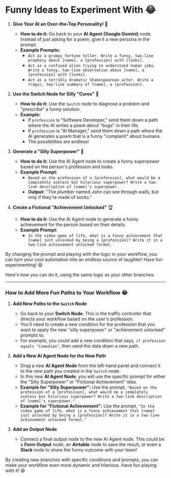 # **Funny Ideas to Experiment With** 😂

1.  **Give Your AI an Over-the-Top Personality!** 🥸

    - **How to do it:** Go back to your **AI Agent (Google Gemini)** node. Instead of just asking for a poem, give it a new persona in the prompt.
    - **Example Prompts:**
      - `Act as a grumpy fortune teller. Write a funny, two-line prophecy about [name], a [profession] with [looks].`
      - `Act as a confused alien trying to understand human jobs. Write a funny, two-line observation about [name], a [profession] with [looks].`
      - `Act as a terribly dramatic Shakespearean actor. Write a tragic, two-line summary of [name], a [profession].`

2.  **Use the Switch Node for Silly "Cures"** 🤪

    - **How to do it:** Use the `Switch` node to diagnose a problem and "prescribe" a funny solution.
    - **Example:**
      - If `profession` is "Software Developer," send them down a path where the AI writes a poem about "bugs" in their life.
      - If `profession` is "AI Manager," send them down a path where the AI generates a poem that is a funny "complaint" about humans.
      - The possibilities are endless!

3.  **Generate a "Silly Superpower"** 🦸

    - **How to do it:** Use the AI Agent node to create a funny superpower based on the person's profession and looks.
    - **Example Prompt:**
      - `Based on the profession of a [profession], what would be a completely useless but hilarious superpower? Write a two-line description of [name]'s superpower.`
      - **Output:** "The plumber named John can see through walls, but only if they're made of socks."

4.  **Create a Fictional "Achievement Unlocked"** 🏆
    - **How to do it:** Use the AI Agent node to generate a funny achievement for the person based on their details.
    - **Example Prompt:**
      - `In the video game of life, what is a funny achievement that [name] just unlocked by being a [profession]? Write it in a two-line achievement unlocked format.`

By changing the prompt and playing with the logic in your workflow, you can turn your cool automation into an endless source of laughter! Have fun experimenting! 😄

Here's how you can do it, using the same logic as your other branches:

---

### **How to Add More Fun Paths to Your Workflow** 😂

1.  **Add New Paths to the `Switch` Node**

    - Go back to your **Switch Node**. This is the traffic controller that directs your workflow based on the user's profession.
    - You'll need to create a new condition for the profession that you want to apply the new "silly superpower" or "achievement unlocked" prompts to.
    - For example, you could add a new condition that says, `if profession equals "Comedian"`, then send the data down a new path.

2.  **Add a New AI Agent Node for the New Path**

    - Drag a new **AI Agent Node** from the left-hand panel and connect it to the new path you created in the `Switch` node.
    - In this new **AI Agent Node**, you will use the specific prompt for either the "Silly Superpower" or "Fictional Achievement" idea.
    - **Example for "Silly Superpower":** Use the prompt, `"Based on the profession of a [profession], what would be a completely useless but hilarious superpower? Write a two-line description of [name]'s superpower."`
    - **Example for "Fictional Achievement":** Use the prompt, `"In the video game of life, what is a funny achievement that [name] just unlocked by being a [profession]? Write it in a two-line achievement unlocked format."`

3.  **Add an Output Node**
    - Connect a final output node to the new AI Agent node. This could be a **Form Output** node, an **Airtable** node to save the result, or even a **Slack** node to share the funny outcome with your team!

By creating new branches with specific conditions and prompts, you can make your workflow even more dynamic and hilarious. Have fun playing with it! 😄
